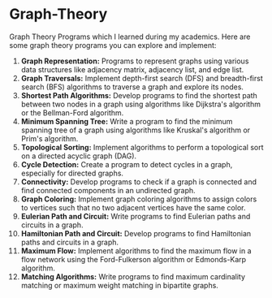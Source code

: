 # Graph-Theory
Graph Theory Programs which I learned during my academics.
Here are some graph theory programs you can explore and implement:
<ol>
  <li><b>Graph Representation:</b> Programs to represent graphs using various data structures like adjacency matrix, adjacency list, and edge list.</li>
  <li><b>Graph Traversals:</b> Implement depth-first search (DFS) and breadth-first search (BFS) algorithms to traverse a graph and explore its nodes.</li>
  <li><b>Shortest Path Algorithms:</b> Develop programs to find the shortest path between two nodes in a graph using algorithms like Dijkstra's algorithm or the Bellman-Ford algorithm.</li>
  <li><b>Minimum Spanning Tree:</b> Write a program to find the minimum spanning tree of a graph using algorithms like Kruskal's algorithm or Prim's algorithm.</li>
  <li><b>Topological Sorting:</b> Implement algorithms to perform a topological sort on a directed acyclic graph (DAG).</li>
  <li><b>Cycle Detection:</b> Create a program to detect cycles in a graph, especially for directed graphs.</li>
  <li><b>Connectivity:</b> Develop programs to check if a graph is connected and find connected components in an undirected graph.</li>
  <li><b>Graph Coloring:</b> Implement graph coloring algorithms to assign colors to vertices such that no two adjacent vertices have the same color.</li>
  <li><b>Eulerian Path and Circuit:</b> Write programs to find Eulerian paths and circuits in a graph.</li>
  <li><b>Hamiltonian Path and Circuit:</b> Develop programs to find Hamiltonian paths and circuits in a graph.</li>
  <li><b>Maximum Flow:</b> Implement algorithms to find the maximum flow in a flow network using the Ford-Fulkerson algorithm or Edmonds-Karp algorithm.</li>
  <li><b>Matching Algorithms:</b> Write programs to find maximum cardinality matching or maximum weight matching in bipartite graphs.</li>
</ol>







